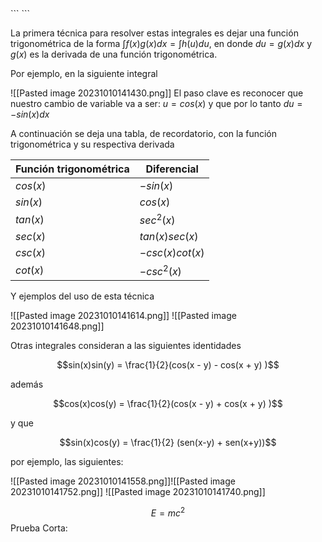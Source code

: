<div class="hidden-code">
```<script
  src="https://cdn.mathjax.org/mathjax/latest/MathJax.js?config=TeX-AMS-MML_HTMLorMML"
  type="text/javascript">
</script>
``` </div>

La primera técnica para resolver estas integrales es dejar una función trigonométrica de la forma $\int f(x) g(x) dx = \int h(u) du$, en donde $du = g(x) dx$ y $g(x)$ es la derivada de una función trigonométrica.

Por ejemplo, en la siguiente integral

![[Pasted image 20231010141430.png]]
El paso clave es reconocer que nuestro cambio de  variable va a ser: $u = cos(x)$ y que por lo tanto $du = -sin(x) dx$

A continuación se deja una tabla, de recordatorio, con la función trigonométrica y su respectiva derivada


| Función trigonométrica      | Diferencial |
| ----------- | ----------- |
| $cos(x)$      | $-sin(x)$       |
| $sin(x)$      | $cos(x)$       |
| $tan(x)$      | $sec^2(x)$       |
| $sec(x)$      | $tan(x)sec(x)$       |
| $csc(x)$      | $-csc(x)cot(x)$       |
| $cot(x)$      | $-csc^2(x)$       |



Y ejemplos del uso de esta técnica

![[Pasted image 20231010141614.png]]
![[Pasted image 20231010141648.png]]

Otras integrales consideran a las siguientes identidades


$$sin(x)sin(y) = \frac{1}{2}(cos(x - y) - cos(x + y) )$$


además


$$cos(x)cos(y) = \frac{1}{2}(cos(x - y) + cos(x + y) )$$

y que


$$sin(x)cos(y) = \frac{1}{2} (sen(x-y) + sen(x+y))$$

por ejemplo, las siguientes:

![[Pasted image 20231010141558.png]]![[Pasted image 20231010141752.png]]
![[Pasted image 20231010141740.png]]


$$E = mc^2$$
Prueba Corta: 

